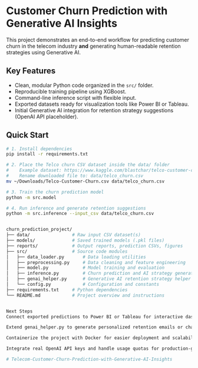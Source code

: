 # Customer Churn Prediction with Generative AI Insights

This project demonstrates an end-to-end workflow for predicting customer churn in the telecom industry **and** generating human-readable retention strategies using Generative AI.

## Key Features
- Clean, modular Python code organized in the `src/` folder.
- Reproducible training pipeline using XGBoost.
- Command-line inference script with flexible input.
- Exported datasets ready for visualization tools like Power BI or Tableau.
- Initial Generative AI integration for retention strategy suggestions (OpenAI API placeholder).

## Quick Start

```bash
# 1. Install dependencies
pip install -r requirements.txt

# 2. Place the Telco churn CSV dataset inside the data/ folder
#    Example dataset: https://www.kaggle.com/blastchar/telco-customer-churn
#    Rename downloaded file to: data/telco_churn.csv
mv ~/Downloads/Telco-Customer-Churn.csv data/telco_churn.csv

# 3. Train the churn prediction model
python -m src.model

# 4. Run inference and generate retention suggestions
python -m src.inference --input_csv data/telco_churn.csv


churn_prediction_project/
├── data/                # Raw input CSV dataset(s)
├── models/              # Saved trained models (.pkl files)
├── reports/             # Output reports, prediction CSVs, figures
├── src/                 # Source code modules
│   ├── data_loader.py       # Data loading utilities
│   ├── preprocessing.py     # Data cleaning and feature engineering
│   ├── model.py             # Model training and evaluation
│   ├── inference.py         # Churn prediction and AI strategy generation
│   ├── genai_helper.py      # Generative AI retention strategy helper
│   └── config.py            # Configuration and constants
├── requirements.txt     # Python dependencies
└── README.md            # Project overview and instructions


Next Steps
Connect exported predictions to Power BI or Tableau for interactive dashboards.

Extend genai_helper.py to generate personalized retention emails or chatbot responses.

Containerize the project with Docker for easier deployment and scalability.

Integrate real OpenAI API keys and handle usage quotas for production-grade AI assistance.

# Telecom-Customer-Churn-Prediction-with-Generative-AI-Insights

